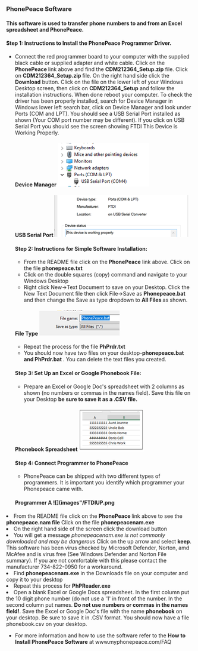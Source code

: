 ### PhonePeace Software
#### This software is used to transfer phone numbers to and from an Excel spreadsheet and PhonePeace. 
#### Step 1: Instructions to Install the PhonePeace Programmer Driver.
<ul>
  <li>Connect the red programmer board to your computer with the supplied black cable or supplied adapter and white cable. Click on the <strong>PhonePeace </strong>link above and find the <strong> CDM212364_Setup.zip</strong/> file. Click on <strong>CDM212364_Setup.zip </strong> file. On the right hand side click the <strong>Download</strong> button. Click on the file on the lower left of your Windows Desktop screen, then click on <strong>CDM212364_Setup</strong> and follow the installation instructions. When done reboot your computer. To check the driver has been properly installed, search for Device Manager in Windows lower left search bar, click on Device Manager and look under Ports (COM and LPT). You should see a USB Serial Port installed as shown (Your COM port number may be different). If you click on USB Serial Port you should see the screen showing FTDI This Device is Working Properly.</li>

#### Device Manager ![](images"/COMLPT1.png)

#### USB Serial Port ![](images"/COMLPTFTDI1.png)
#### Step 2: Instructions for Simple Software Installation:
<ul>
  <li>From the README file click on the <strong> PhonePeace</strong> link above. Click on the file <strong>phonepeace.txt</strong></li>
  <li>Click on the double squares (copy) command and navigate to your Windows Desktop</li>
  <li>Right click New->Text Document to save on your Desktop. Click the New Text Document file then click File->Save as <strong>Phonepeace.bat</strong> and then change the Save as type dropdown to <strong> All Files </strong>as shown.</ul></li>
  
#### File Type  ![](images"/ALLFILES.png) 
<ul>
  <li>Repeat the process for the file <strong> PhPrdr.txt </strong></li>
  <li>You should now have two files on your desktop-<strong>phonepeace.bat and PhPrdr.bat </strong>. You can delete the text files you created.</li></ul>
  
#### Step 3: Set Up an Excel or Google Phonebook File:  
  <ul>
  <li>Prepare an Excel or Google Doc's spreadsheet with 2 columns as shown (no numbers or commas in the names field). Save this file on your Desktop <strong><phonebook> be sure to save it as a .CSV file.</strong></ul></li>
  
#### Phonebook Spreadsheet ![](images"/SPREADSHEET.png) 

#### Step 4: Connect Programmer to PhonePeace
<ul>
  <li>PhonePeace can be shipped with two different types of programmers. It is important you identify which programmer your Phonepeace came with.</li></ul>
    
#### Programmer A ![](images"/FTDIUP.png  </ul>
  
  <li>From the README file click on the <strong>PhonePeace </strong>link above to see the <strong>phonepeace.nam file</strong> Click on the file <strong>phonepeacenam.exe</strong></li>
    <li>On the right hand side of the screen click the download button</li>
  <li>You will get a message <em>phonepeacenam.exe is not commonly downloaded and may be dangerous</em> Click on the up arrow and select <strong>keep</strong>. This software has been virus checked by Microsoft Defender, Norton, amd McAfee and is virus free (See Windows Defender and Norton File summary). If you are not comfortable with this please contact the manufacturer 734-822-0950 for a workaround.
  <li>Find <strong>phonepeacenam.exe</strong> in the Downloads file on your computer and copy it to your desktop</li>
  <li>Repeat this process for <strong>PhPReader.exe</strong></li>
  <li>Open a blank Excel or Google Docs spreadsheet. In the first column put the 10 digit phone number (do not use a '1' in front of the number. In the second column put names. <strong>Do not use numbers or commas in the names field!</strong>. Save the Excel or Google Doc's file with the name <strong>phonebook</strong> on your desktop. Be sure to save it in .CSV format. You should now have a file phonebook.csv on your desktop.</li>
  </ul>
  <ul>
      <li> For more information and how to use the software refer to the <Strong>How to Install PhonePeace Software</strong> at www.myphonepeace.com/FAQ</li>

